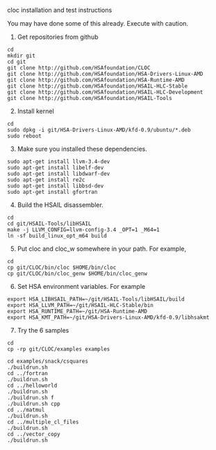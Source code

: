cloc installation and test instructions

 You may have done some of this already.
 Execute with caution. 

1.  Get repositories from github
```
cd
mkdir git
cd git 
git clone http://github.com/HSAfoundation/CLOC
git clone http://github.com/HSAfoundation/HSA-Drivers-Linux-AMD
git clone http://github.com/HSAfoundation/HSA-Runtime-AMD
git clone http://github.com/HSAfoundation/HSAIL-HLC-Stable
git clone http://github.com/HSAfoundation/HSAIL-HLC-Development
git clone http://github.com/HSAfoundation/HSAIL-Tools
```
2.  Install kernel
```
cd
sudo dpkg -i git/HSA-Drivers-Linux-AMD/kfd-0.9/ubuntu/*.deb
sudo reboot
```

3.  Make sure you installed these dependencies.
```
sudo apt-get install llvm-3.4-dev
sudo apt-get install libelf-dev
sudo apt-get install libdwarf-dev
sudo apt-get install re2c
sudo apt-get install libbsd-dev
sudo apt-get install gfortran
```

4. Build the HSAIL disassembler. 
```
cd
cd git/HSAIL-Tools/libHSAIL
make -j LLVM_CONFIG=llvm-config-3.4 _OPT=1 _M64=1
ln -sf build_linux_opt_m64 build
```

5. Put cloc and cloc_w somewhere in your path. For example,
```
cd
cp git/CLOC/bin/cloc $HOME/bin/cloc
cp git/CLOC/bin/cloc_genw $HOME/bin/cloc_genw
```

6.  Set HSA environment variables. For example
```
export HSA_LIBHSAIL_PATH=~/git/HSAIL-Tools/libHSAIL/build
export HSA_LLVM_PATH=~/git/HSAIL-HLC-Stable/bin
export HSA_RUNTIME_PATH=~/git/HSA-Runtime-AMD
export HSA_KMT_PATH=~/git/HSA-Drivers-Linux-AMD/kfd-0.9/libhsakmt
```

7. Try the 6 samples 
```
cd
cp -rp git/CLOC/examples examples

cd examples/snack/csquares
./buildrun.sh
cd ../fortran
./buildrun.sh
cd ../helloworld
./buildrun.sh
./buildrun.sh f
./buildrun.sh cpp
cd ../matmul
./buildrun.sh
cd ../multiple_cl_files
./buildrun.sh
cd ../vector_copy
./buildrun.sh
```
